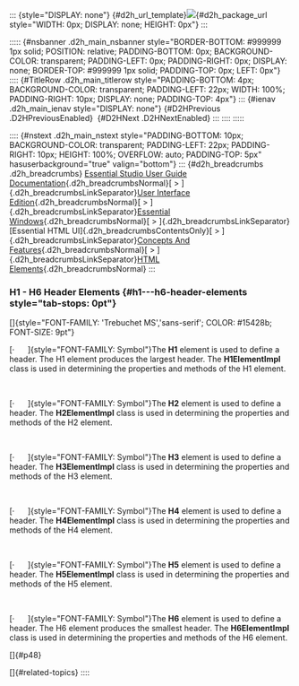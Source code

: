 ::: {style="DISPLAY: none"}
[](ms-xhelp:///?Id=d2h_url_template){#d2h_url_template}![](!package_url!){#d2h_package_url style="WIDTH: 0px; DISPLAY: none; HEIGHT: 0px"}
:::

::::: {#nsbanner .d2h_main_nsbanner style="BORDER-BOTTOM: #999999 1px solid; POSITION: relative; PADDING-BOTTOM: 0px; BACKGROUND-COLOR: transparent; PADDING-LEFT: 0px; PADDING-RIGHT: 0px; DISPLAY: none; BORDER-TOP: #999999 1px solid; PADDING-TOP: 0px; LEFT: 0px"}
:::: {#TitleRow .d2h_main_titlerow style="PADDING-BOTTOM: 4px; BACKGROUND-COLOR: transparent; PADDING-LEFT: 22px; WIDTH: 100%; PADDING-RIGHT: 10px; DISPLAY: none; PADDING-TOP: 4px"}
::: {#ienav .d2h_main_ienav style="DISPLAY: none"}
[](ms-xhelp:///?Id=972858be-3c0a-489c-ac07-d63d759e318b){#D2HPrevious .D2HPreviousEnabled}  [](ms-xhelp:///?Id=cc860c58-8e8e-472a-8da2-089d21e7cccb){#D2HNext .D2HNextEnabled}
:::
::::
:::::

:::: {#nstext .d2h_main_nstext style="PADDING-BOTTOM: 10px; BACKGROUND-COLOR: transparent; PADDING-LEFT: 22px; PADDING-RIGHT: 10px; HEIGHT: 100%; OVERFLOW: auto; PADDING-TOP: 5px" hasuserbackground="true" valign="bottom"}
::: {#d2h_breadcrumbs .d2h_breadcrumbs}
[Essential Studio User Guide Documentation](ms-xhelp:///?Id=12457748-09e3-4d74-a240-8e049cedf030){.d2h_breadcrumbsNormal}[ \> ]{.d2h_breadcrumbsLinkSeparator}[User Interface Edition](ms-xhelp:///?Id=c29296b7-531c-413b-a0ec-488ca1f7f669){.d2h_breadcrumbsNormal}[ \> ]{.d2h_breadcrumbsLinkSeparator}[Essential Windows](ms-xhelp:///?Id=e60759d8-47a4-4570-9d7a-16a68d63f2ea){.d2h_breadcrumbsNormal}[ \> ]{.d2h_breadcrumbsLinkSeparator}[Essential HTML UI]{.d2h_breadcrumbsContentsOnly}[ \> ]{.d2h_breadcrumbsLinkSeparator}[Concepts And Features](ms-xhelp:///?Id=fcb5d682-601f-4d1c-ae54-299d1cc60ad8){.d2h_breadcrumbsNormal}[ \> ]{.d2h_breadcrumbsLinkSeparator}[HTML Elements](ms-xhelp:///?Id=aae39d32-dc39-4d21-aaa8-26cadaa44333){.d2h_breadcrumbsNormal}
:::

### H1 - H6 Header Elements {#h1---h6-header-elements style="tab-stops: 0pt"}

[]{style="FONT-FAMILY: 'Trebuchet MS','sans-serif'; COLOR: #15428b; FONT-SIZE: 9pt"} 

[·      ]{style="FONT-FAMILY: Symbol"}The **H1** element is used to define a header. The H1 element produces the largest header. The **H1ElementImpl** class is used in determining the properties and methods of the H1 element.

 

[·      ]{style="FONT-FAMILY: Symbol"}The **H2** element is used to define a header. The **H2ElementImpl** class is used in determining the properties and methods of the H2 element.

 

[·      ]{style="FONT-FAMILY: Symbol"}The **H3** element is used to define a header. The **H3ElementImpl** class is used in determining the properties and methods of the H3 element.

 

[·      ]{style="FONT-FAMILY: Symbol"}The **H4** element is used to define a header. The **H4ElementImpl** class is used in determining the properties and methods of the H4 element.

 

[·      ]{style="FONT-FAMILY: Symbol"}The **H5** element is used to define a header. The **H5ElementImpl** class is used in determining the properties and methods of the H5 element.

 

[·      ]{style="FONT-FAMILY: Symbol"}The **H6** element is used to define a header. The H6 element produces the smallest header. The **H6ElementImpl** class is used in determining the properties and methods of the H6 element.

[]{#p48} 

[]{#related-topics}
::::
